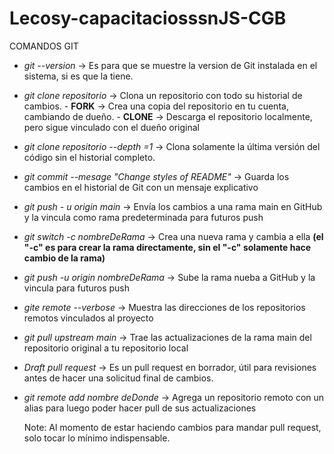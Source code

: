 # Lecosy-capacitaciosssnJS-CGB
COMANDOS GIT
  - *git --version* -> Es para que se muestre la version de Git instalada en el sistema, si es que la tiene.
  - *git clone repositorio* -> Clona un repositorio con todo su historial de cambios.
          - **FORK** -> Crea una copia del repositorio en tu cuenta, cambiando de dueño.
          - **CLONE** -> Descarga el repositorio localmente, pero sigue vinculado con el dueño original 
  - *git clone repositorio --depth =1* -> Clona solamente la última versión del código sin el historial completo.
  - *git commit --mesage "Change styles of README"* -> Guarda los cambios en el historial de Git con un mensaje explicativo
  - *git push - u origin main* -> Envía los cambios a una rama main en GitHub y la vincula como rama predeterminada para futuros push
  - *git switch -c nombreDeRama* -> Crea una nueva rama y cambia a ella **(el "-c" es para crear la rama directamente, sin el "-c" solamente hace cambio de la rama)**
  - *git push -u origin nombreDeRama* -> Sube la rama nueba a GitHub y la vincula para futuros push
  - *gite remote --verbose* -> Muestra las direcciones de los repositorios remotos vinculados al proyecto
  - *git pull upstream main* -> Trae las actualizaciones de la rama main del repositorio original a tu repositorio local
  - *Draft pull request* -> Es un pull request en borrador, útil para revisiones antes de hacer una solicitud final de cambios.
  - *git remote add nombre deDonde* -> Agrega un repositorio remoto con un alias para luego poder hacer pull de sus actualizaciones
  

    Note: Al momento de estar haciendo cambios para mandar pull request, solo tocar lo mínimo indispensable.
    
